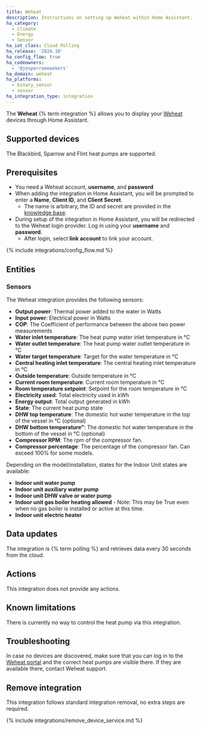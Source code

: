 ```yaml
---
title: Weheat
description: Instructions on setting up Weheat within Home Assistant.
ha_category:
  - Climate
  - Energy
  - Sensor
ha_iot_class: Cloud Polling
ha_release: '2024.10'
ha_config_flow: true
ha_codeowners:
  - '@jesperraemaekers'
ha_domain: weheat
ha_platforms:
  - binary_sensor
  - sensor
ha_integration_type: integration
---
```


The **Weheat** {% term integration %} allows you to display your [Weheat](https://www.weheat.nl/) devices through Home Assistant.

## Supported devices

The Blackbird, Sparrow and Flint heat pumps are supported.

## Prerequisites

- You need a Weheat account, **username**, and **password**
- When adding the integration in Home Assistant, you will be prompted to enter a **Name**, **Client ID**,  and **Client Secret**.
  - The name is arbitrary, the ID and secret are provided in the [knowledge base](https://support.weheat.nl/s/article/Is-er-een-offici%C3%ABle-Home-Assistant-integratie).
- During setup of the integration in Home Assistant, you will be redirected to the Weheat login provider. Log in using your **username** and **password**.
  - After login, select **link account** to link your account.

{% include integrations/config_flow.md %}

## Entities

### Sensors

The Weheat integration provides the following sensors:

- **Output power**: Thermal power added to the water in Watts
- **Input power**: Electrical power in Watts
- **COP**: The Coefficient of performance between the above two power measurements
- **Water inlet temperature**: The heat pump water inlet temperature in °C
- **Water outlet temperature**: The heat pump water outlet temperature in °C
- **Water target temperature**: Target for the water temperature in °C
- **Central heating inlet temperature**: The central heating inlet temperature in °C
- **Outside temperature**: Outside temperature in °C
- **Current room temperature**: Current room temperature in °C
- **Room temperature setpoint**: Setpoint for the room temperature in °C
- **Electricity used**: Total electricity used in kWh
- **Energy output**: Total output generated in kWh
- **State**: The current heat pump state
- **DHW top temperature**: The domestic hot water temperature in the top of the vessel in °C (optional)
- **DHW bottom temperature"**: The domestic hot water temperature in the bottom of the vessel in °C (optional)
- **Compressor RPM**: The rpm of the compressor fan.
- **Compressor percentage**: The percentage of the compressor fan. Can exceed 100% for some models.

Depending on the model/installation, states for the Indoor Unit states are available:

- **Indoor unit water pump**
- **Indoor unit auxiliary water pump**
- **Indoor unit DHW valve or water pump**
- **Indoor unit gas boiler heating allowed** - Note: This may be True even when no gas boiler is installed or active at this time.
- **Indoor unit electric heater**

## Data updates

The integration is {% term polling %} and retrieves data every 30 seconds from the cloud.

## Actions

This integration does not provide any actions.

## Known limitations

There is currently no way to control the heat pump via this integration.

## Troubleshooting

In case no devices are discovered, make sure that you can log in to the [Weheat portal](https://portal.weheat.nl) and the correct heat pumps are visible there. If they are available there, contact Weheat support.

## Remove integration

This integration follows standard integration removal, no extra steps are required.

{% include integrations/remove_device_service.md %}
